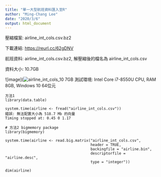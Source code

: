 ```yaml
---
title: "單一大型航班資料匯入至R"
author: "Ming-Chang Lee"
date: "2020/3/6"
output: html_document
---
```


壓縮檔案: airline_int_cols.csv.bz2

下載連結: https://reurl.cc/62gDNV

航班資料: airline_int_cols.csv.bz2, 解壓縮後的檔名為 airline_int_cols.csv

資料大小: 10.7GB

![image](![airline_int_cols_10 7GB](https://user-images.githubusercontent.com/36437869/76048218-277b0080-5fa0-11ea-839e-59f712fbaafb.png)
測試環境: Intel Core i7-8550U CPU, RAM 8GB, Windows 10 64位元

```{r  eval=FALSE}
方法1
library(data.table)

system.time(airline <- fread("airline_int_cols.csv"))
錯誤: 無法配置大小為 518.7 Mb 的向量
Timing stopped at: 0.45 0 1.17

# 方法2 bigmemory package
library(bigmemory)

system.time(airline <- read.big.matrix("airline_int_cols.csv", 
                                       header = TRUE,
                                       backingfile = "airline.bin",
                                       descriptorfile = "airline.desc",
                                       type = "integer"))

dim(airline)
```

         
